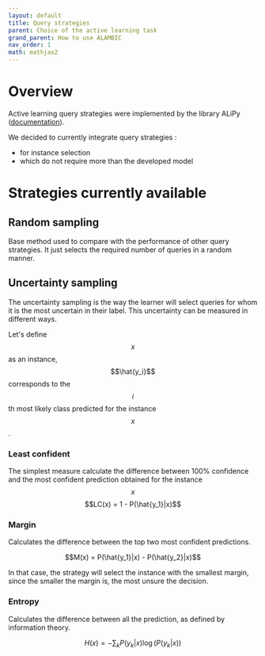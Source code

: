 ```yaml
---
layout: default 
title: Query strategies 
parent: Choice of the active learning task 
grand_parent: How to use ALAMBIC 
nav_order: 1
math: mathjax2
---
```


# Overview 
Active learning query strategies were implemented by the library ALiPy ([documentation](http://parnec.nuaa.edu.cn/huangsj/alipy/)).

We decided to currently integrate query strategies :
- for instance selection
- which do not require more than the developed model

# Strategies currently available
## Random sampling
Base method used to compare with the performance of other query strategies. It just selects the required number of queries in a random manner.

## Uncertainty sampling
The uncertainty sampling is the way the learner will select queries for whom it is the most uncertain in their label. This uncertainty can be measured in different ways.

Let's define $$x$$ as an instance, $$\hat{y_i}$$ corresponds to the $$i$$th most likely class predicted for the instance $$x$$.

### Least confident
The simplest measure calculate the difference between 100% confidence and the most confident prediction obtained for the instance $$x$$
$$LC(x) = 1 - P(\hat{y_1}|x)$$

### Margin
Calculates the difference between the top two most confident predictions.

$$M(x) = P(\hat{y_1}|x) - P(\hat{y_2}|x)$$

In that case, the strategy will select the instance with the smallest margin, since the smaller the margin is, the most unsure the decision.

### Entropy
Calculates the difference between all the prediction, as defined by information theory.

$$H(x) = -\sum_{k}P(y_k|x)\log(P(y_k|x))$$

